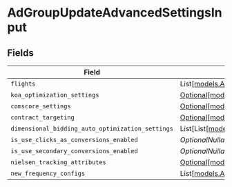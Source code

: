 # AdGroupUpdateAdvancedSettingsInput


## Fields

| Field                                                                                                                                                      | Type                                                                                                                                                       | Required                                                                                                                                                   | Description                                                                                                                                                |
| ---------------------------------------------------------------------------------------------------------------------------------------------------------- | ---------------------------------------------------------------------------------------------------------------------------------------------------------- | ---------------------------------------------------------------------------------------------------------------------------------------------------------- | ---------------------------------------------------------------------------------------------------------------------------------------------------------- |
| `flights`                                                                                                                                                  | List[[models.AdGroupUpdateAdGroupFlightInput](../models/adgroupupdateadgroupflightinput.md)]                                                               | :heavy_minus_sign:                                                                                                                                         | N/A                                                                                                                                                        |
| `koa_optimization_settings`                                                                                                                                | [Optional[models.AdGroupKoaOptimizationSettingsInput]](../models/adgroupkoaoptimizationsettingsinput.md)                                                   | :heavy_minus_sign:                                                                                                                                         | N/A                                                                                                                                                        |
| `comscore_settings`                                                                                                                                        | [Optional[models.AdGroupUpdateComscoreSettingsInput]](../models/adgroupupdatecomscoresettingsinput.md)                                                     | :heavy_minus_sign:                                                                                                                                         | N/A                                                                                                                                                        |
| `contract_targeting`                                                                                                                                       | [Optional[models.AdGroupContractTargetingInput]](../models/adgroupcontracttargetinginput.md)                                                               | :heavy_minus_sign:                                                                                                                                         | N/A                                                                                                                                                        |
| `dimensional_bidding_auto_optimization_settings`                                                                                                           | List[List[[models.DimensionalBiddingDimensions](../models/dimensionalbiddingdimensions.md)]]                                                               | :heavy_minus_sign:                                                                                                                                         | N/A                                                                                                                                                        |
| `is_use_clicks_as_conversions_enabled`                                                                                                                     | *OptionalNullable[bool]*                                                                                                                                   | :heavy_minus_sign:                                                                                                                                         | N/A                                                                                                                                                        |
| `is_use_secondary_conversions_enabled`                                                                                                                     | *OptionalNullable[bool]*                                                                                                                                   | :heavy_minus_sign:                                                                                                                                         | N/A                                                                                                                                                        |
| `nielsen_tracking_attributes`                                                                                                                              | [Optional[models.AdGroupUpdateNielsenTrackingAttributesInputWorkflowsOptional]](../models/adgroupupdatenielsentrackingattributesinputworkflowsoptional.md) | :heavy_minus_sign:                                                                                                                                         | N/A                                                                                                                                                        |
| `new_frequency_configs`                                                                                                                                    | List[[models.AdGroupNewFrequencyConfigInput](../models/adgroupnewfrequencyconfiginput.md)]                                                                 | :heavy_minus_sign:                                                                                                                                         | N/A                                                                                                                                                        |